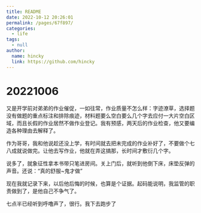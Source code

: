 ```yaml
---
title: README
date: 2022-10-12 20:26:01
permalink: /pages/67f897/
categories: 
  - life
tags: 
  - null
author: 
  name: hincky
  link: https://github.com/hincky
---
```

# 20221006

又是开学前对弟弟的作业催促，一如往常，作业质量不怎么样：字迹潦草，选择题没有做题的重点标注和排除痕迹，材料题要么空白要么几个字去应付一大片空白区域，而且长假的作业居然不做作业登记。我有预感，两天后的作业检查，他又要编造各种理由去解释了。

作为哥哥，我和他说趁还没上学，有时间就去把未完成的作业补好了，不要做个七八成就说做完。让他去写作业，他就在弄这搞那，长时间才敷衍几个字。

说多了，就象征性拿本书带只笔进房间。关上门后，就听到他倒下床，床垫反弹的声音。还说：“真的舒服~鬼才做”

现在我就记录下来，以后他后悔的时候，也算是个证据。起码能说明，我监管的职责做到了，是他自己不争气了。

七点半已经听到呼噜声了，很行。我下去跑步了